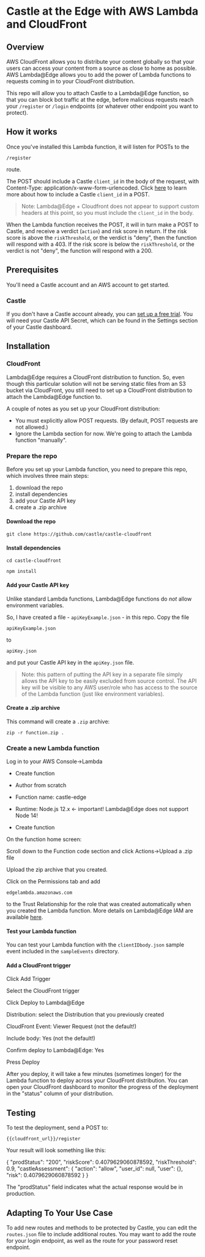 # Castle at the Edge with AWS Lambda and CloudFront

## Overview

AWS CloudFront allows you to distribute your content globally so that your users can access your content from a source as close to home as possible. AWS Lambda@Edge allows you to add the power of Lambda functions to requests coming in to your CloudFront distribution.

This repo will allow you to attach Castle to a Lambda@Edge function, so that you can block bot traffic at the edge, before malicious requests reach your `/register` or `/login` endpoints (or whatever other endpoint you want to protect).

## How it works

Once you've installed this Lambda function, it will listen for POSTs to the

`/register`

route.

The POST should include a Castle `client_id` in the body of the request, with Content-Type: application/x-www-form-urlencoded. Click [here](https://docs.castle.io/preauth/) to learn more about how to include a Castle `client_id` in a POST.

> Note: Lambda@Edge + Cloudfront does not appear to support custom headers at this point, so you must include the `client_id` in the body. 

When the Lambda function receives the POST, it will in turn make a POST to Castle, and receive a verdict (`action`) and risk score in return. If the risk score is above the `riskThreshold`, or the verdict is "deny", then the function will respond with a 403. If the risk score is below the `riskThreshold`, or the verdict is not "deny", the function will respond with a 200.

## Prerequisites

You'll need a Castle account and an AWS account to get started.

### Castle

If you don't have a Castle account already, you can [set up a free trial](https://dashboard.castle.io/signup/new). You will need your Castle API Secret, which can be found in the Settings section of your Castle dashboard.

## Installation

### CloudFront

Lambda@Edge requires a CloudFront distribution to function. So, even though this particular solution will not be serving static files from an S3 bucket via CloudFront, you still need to set up a CloudFront distribution to attach the Lambda@Edge function to.

A couple of notes as you set up your CloudFront distribution:

* You must explicitly allow POST requests. (By default, POST requests are not allowed.)
* Ignore the Lambda section for now. We're going to attach the Lambda function "manually".

### Prepare the repo

Before you set up your Lambda function, you need to prepare this repo, which involves three main steps:

1. download the repo
2. install dependencies
3. add your Castle API key
4. create a .zip archive

#### Download the repo

`git clone https://github.com/castle/castle-cloudfront`

#### Install dependencies

`cd castle-cloudfront`

`npm install`

#### Add your Castle API key

Unlike standard Lambda functions, Lambda@Edge functions do *not* allow environment variables.

So, I have created a file - `apiKeyExample.json` - in this repo. Copy the file 

`apiKeyExample.json`

to

`apiKey.json`

and put your Castle API key in the `apiKey.json` file.

> Note: this pattern of putting the API key in a separate file simply allows the API key to be easily excluded from source control. The API key will be visible to any AWS user/role who has access to the source of the Lambda function (just like environment variables).

#### Create a .zip archive

This command will create a `.zip` archive:

`zip -r function.zip .`

### Create a new Lambda function

Log in to your AWS Console->Lambda

* Create function

* Author from scratch
* Function name: castle-edge
* Runtime: Node.js 12.x <- important! Lambda@Edge does not support Node 14!

* Create function

On the function home screen:

Scroll down to the Function code section and click Actions->Upload a .zip file

Upload the zip archive that you created.

Click on the Permissions tab and add 

`edgelambda.amazonaws.com` 

to the Trust Relationship for the role that was created automatically when you created the Lambda function. More details on Lambda@Edge IAM are available [here](https://docs.aws.amazon.com/AmazonCloudFront/latest/DeveloperGuide/lambda-edge-permissions.html).

#### Test your Lambda function

You can test your Lambda function with the `clientIDbody.json` sample event included in the `sampleEvents` directory.

#### Add a CloudFront trigger

Click Add Trigger

Select the CloudFront trigger

Click Deploy to Lambda@Edge

Distribution: select the Distribution that you previously created

CloudFront Event: Viewer Request (not the default!)

Include body: Yes (not the default!)

Confirm deploy to Lambda@Edge: Yes

Press Deploy

After you deploy, it will take a few minutes (sometimes longer) for the Lambda function to deploy across your CloudFront distribution. You can open your CloudFront dashboard to monitor the progress of the deployment in the "status" column of your distribution.

## Testing

To test the deployment, send a POST to:

`{{cloudfront_url}}/register`

Your result will look something like this:

{
    "prodStatus": "200",
    "riskScore": 0.4079629060878592,
    "riskThreshold": 0.9,
    "castleAssessment": {
        "action": "allow",
        "user_id": null,
        "user": {},
        "risk": 0.4079629060878592
    }
}

The "prodStatus" field indicates what the actual response would be in production.

## Adapting To Your Use Case

To add new routes and methods to be protected by Castle, you can edit the `routes.json` file to include additional routes. You may want to add the route for your login endpoint, as well as the route for your password reset endpoint.
